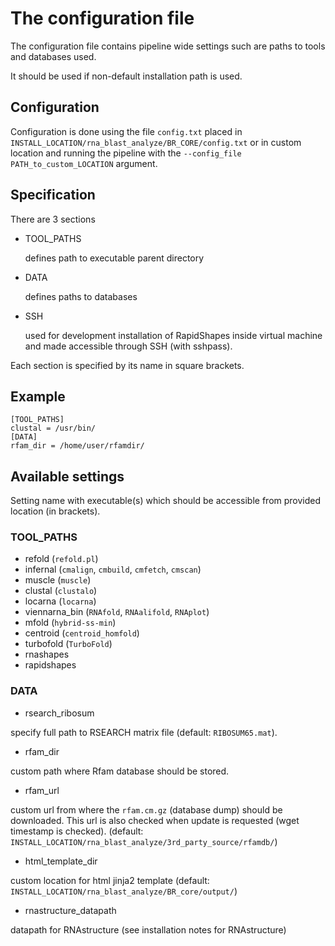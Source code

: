 # The configuration file
 The configuration file contains pipeline wide settings such are paths to tools
 and databases used.

 It should be used if non-default installation path is used.

 ## Configuration
 Configuration is done using the file `config.txt` placed in
 `INSTALL_LOCATION/rna_blast_analyze/BR_CORE/config.txt` or in custom location
 and running the pipeline with the `--config_file PATH_to_custom_LOCATION` argument.

 ## Specification

There are 3 sections

- TOOL_PATHS

  defines path to executable parent directory

- DATA

  defines paths to databases

- SSH

  used for development installation of RapidShapes inside virtual machine and
  made accessible through SSH (with sshpass).

Each section is specified by its name in square brackets.

## Example
 ```
[TOOL_PATHS]
clustal = /usr/bin/
[DATA]
rfam_dir = /home/user/rfamdir/
 ```

## Available settings
 Setting name with executable(s) which should be accessible from provided location (in brackets).

### TOOL_PATHS
 - refold (`refold.pl`)
 - infernal (`cmalign`, `cmbuild`, `cmfetch`, `cmscan`)
 - muscle (`muscle`)
 - clustal (`clustalo`)
 - locarna (`locarna`)
 - viennarna_bin (`RNAfold`, `RNAalifold`, `RNAplot`)
 - mfold (`hybrid-ss-min`)
 - centroid (`centroid_homfold`)
 - turbofold (`TurboFold`)
 - rnashapes
 - rapidshapes

### DATA
 - rsearch_ribosum

  specify full path to RSEARCH matrix file (default: `RIBOSUM65.mat`).

 - rfam_dir

  custom path where Rfam database should be stored.

 - rfam_url

  custom url from where the `rfam.cm.gz` (database dump) should be downloaded.
  This url is also checked when update is requested (wget timestamp is checked).
  (default: `INSTALL_LOCATION/rna_blast_analyze/3rd_party_source/rfamdb/`)

 - html_template_dir

  custom location for html jinja2 template (default: `INSTALL_LOCATION/rna_blast_analyze/BR_core/output/`)

 - rnastructure_datapath

  datapath for RNAstructure (see installation notes for RNAstructure)

